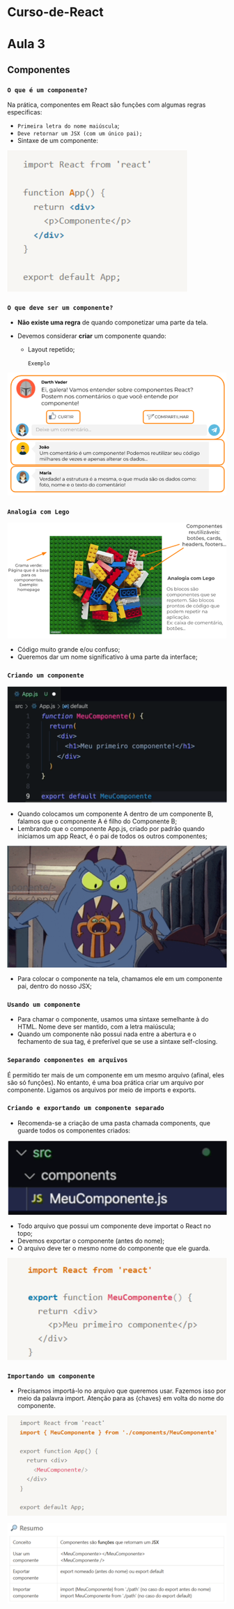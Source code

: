 # Curso-de-React
# Aula 3
## Componentes

### `O que é um componente?`

Na prática, componentes em React são funções com algumas regras especificas:

* `Primeira letra do nome maiúscula`;
* `Deve retornar um JSX (com um único pai);`
* Sintaxe de um componente:

![alt text](./src/Img/image.png)

### `O que deve ser um componente?`
* **Não existe uma regra** de quando componetizar uma parte da tela.
* Devemos considerar **criar** um componente quando:

    * Layout repetido;

        `Exemplo`

![alt text](./src/Img/image-1.png)

### `Analogia com Lego`

![alt text](./src/Img/image-2.png)

* Código muito grande e/ou confuso;
* Queremos dar um nome significativo à uma parte da interface;

### `Criando um componente`

![alt text](./src/Img/image-3.png)

* Quando colocamos um componente A dentro de um componente B, falamos que o componente A é filho do Componente B;
* Lembrando que o componente App.js, criado por padrão quando iniciamos um app React, é o pai de todos os outros componentes;

![alt text](./src/Img/image-4.png)

* Para colocar o componente na tela, chamamos ele em um componente pai, dentro do nosso JSX;

### `Usando um componente`

* Para chamar o componente, usamos uma sintaxe semelhante à do HTML. Nome deve ser mantido, com a letra maiúscula;
* Quando um componente não possui nada entre a abertura e o fechamento de sua tag, é preferível que se use a sintaxe self-closing.

### `Separando componentes em arquivos`
É permitido ter mais de um componente em um mesmo arquivo (afinal, eles são só funções). No entanto, é uma boa prática criar um arquivo por componente. Ligamos os arquivos por meio de imports e exports.

### `Criando e exportando um componente separado`

* Recomenda-se a criação de uma pasta chamada components, que guarde todos os componentes criados: 

![alt text](./src/Img/image-5.png)

* Todo arquivo que possui um componente deve importat o React no topo;
* Devemos exportar o componente (antes do nome);
* O arquivo deve ter o mesmo nome do componente que ele guarda.

![alt text](./src/Img/image-6.png)

### `Importando um componente`
* Precisamos importá-lo no arquivo que queremos usar. Fazemos isso por meio da palavra import. Atenção para as {chaves} em volta do nome do componente.

![alt text](./src/Img/image-7.png)

![alt text](./src/Img/image-8.png)




